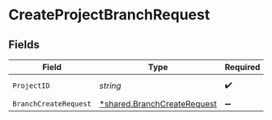 # CreateProjectBranchRequest


## Fields

| Field                                                                     | Type                                                                      | Required                                                                  | Description                                                               |
| ------------------------------------------------------------------------- | ------------------------------------------------------------------------- | ------------------------------------------------------------------------- | ------------------------------------------------------------------------- |
| `ProjectID`                                                               | *string*                                                                  | :heavy_check_mark:                                                        | The Neon project ID                                                       |
| `BranchCreateRequest`                                                     | [*shared.BranchCreateRequest](../../models/shared/branchcreaterequest.md) | :heavy_minus_sign:                                                        | N/A                                                                       |